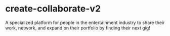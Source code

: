 # create-collaborate-v2
A specialized platform for people in the entertainment industry to share their work, network, and expand on their portfolio by finding their next gig!
